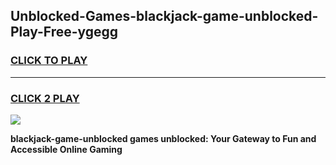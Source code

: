 
## Unblocked-Games-blackjack-game-unblocked-Play-Free-ygegg
<h3>
<a href="https://premium76.site?title=blackjack-game-unblocked&ref=23A">CLICK TO PLAY</a></h3>
<hr>

<h3>
<a href="https://premium76.site?title=blackjack-game-unblocked&ref=23A">CLICK 2 PLAY</a>
  
</h3>

<a href="https://premium76.site?title=blackjack-game-unblocked&ref=23A"><img src="https://clearcache.store/games.png"></a>


**blackjack-game-unblocked games unblocked: Your Gateway to Fun and Accessible Online Gaming**

